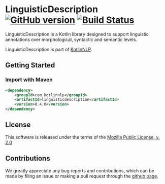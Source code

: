 # LinguisticDescription [![GitHub version](https://badge.fury.io/gh/KotlinNLP%2FLinguisticDescription.svg)](https://badge.fury.io/gh/KotlinNLP%2FLinguisticDescription) [![Build Status](https://travis-ci.org/KotlinNLP/LinguisticDescription.svg?branch=master)](https://travis-ci.org/KotlinNLP/LinguisticDescription)

LinguisticDescription is a Kotlin library designed to support linguistic annotations over morphological, syntactic and 
semantic levels. 

LinguisticDescription is part of [KotlinNLP](http://kotlinnlp.com/ "KotlinNLP").


## Getting Started

### Import with Maven

```xml
<dependency>
    <groupId>com.kotlinnlp</groupId>
    <artifactId>linguisticdescription</artifactId>
    <version>0.4.0</version>
</dependency>
```


## License

This software is released under the terms of the 
[Mozilla Public License, v. 2.0](https://mozilla.org/MPL/2.0/ "Mozilla Public License, v. 2.0")


## Contributions

We greatly appreciate any bug reports and contributions, which can be made by filing an issue or making a pull 
request through the [github page](https://github.com/kotlinnlp/LinguisticDescription "LinguisticDescription on GitHub").
